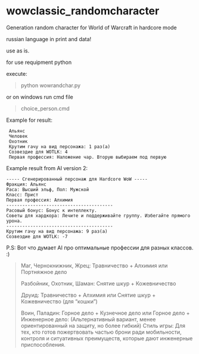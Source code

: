 # wowclassic_randomcharacter
Generation random character for World of Warcraft in hardcore mode

russian language in print and data!

use as is.

for use requipment python


execute:
>python wowrandchar.py

or on windows run cmd file
>choice_person.cmd


Example for result:
```
 Альянс
 Человек
 Охотник
 Крутим гачу на вид персонажа: 1 раз(а)
 Созвездие для WOTLK: 4
 Первая профессия: Наложение чар. Вторую выбираем под первую
```

Example result from AI version 2:
```
----- Сгенерированный персонаж для Hardcore WoW -----
Фракция: Альянс
Раса: Высший эльф, Пол: Мужской
Класс: Прист
Первая профессия: Алхимия
----------------------------------------
Расовый бонус: Бонус к интеллекту.
Советы для хардкора: Лечите и поддерживайте группу. Избегайте прямого урона.
----------------------------------------
Крутим гачу на вид персонажа: 9 раз(а)
Созвездие для WOTLK: -7
```

P.S: Вот что думает AI про оптимальные профессии для разных классов. :)
>Маг, Чернокнижник, Жрец: Травничество + Алхимия или Портняжное дело
>
>Разбойник, Охотник, Шаман: Снятие шкур + Кожевничество
>
>Друид: Травничество + Алхимия или Снятие шкур + Кожевничество (для “кошки”)
>
>Воин, Паладин: Горное дело + Кузнечное дело или Горное дело + Инженерное дело: (Альтернативный вариант, менее ориентированный на защиту, но более гибкий) Стиль игры: Для тех, кто готов пожертвовать частью брони ради мобильности, контроля и ситуативных преимуществ, которые дают инженерные приспособления.

